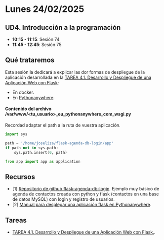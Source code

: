# Lunes 24/02/2025

## UD4. Introducción a la programación

- **10:15 - 11:15**: Sesión 74
- **11:45 - 12:45**: Sesión 75

## Qué trataremos

Esta sesión la dedicará a explicar las dor formas de despliegue de la aplicación desarrollada en la [TAREA 4.1. Desarrollo y Despliegue de una Aplicación Web con Flask](/Documents/UD4/TAREA%204.1.%20Desarrollo%20y%20Despliegue%20de%20una%20Aplicación%20Web%20con%20Flask.pdf):
- En docker.
- En [Pythonanywhere](https://www.pythonanywhere.com/).

#### Contenido del archivo /var/www/<tu_usuario>_eu_pythonanywhere_com_wsgi.py
Recordad adaptar el path a la ruta de vuestra aplicación.

```python
import sys

path = '/home/joseliza/flask-agenda-db-login/app'
if path not in sys.path:
    sys.path.insert(0, path)

from app import app as application
```

## Recursos
- [1] [Repositorio de github flask-agenda-db-login](https://github.com/joseliza/flask-agenda-db-login). Ejemplo muy básico de agenda de contactos creada con python y flask (contactos en una base de datos MySQL) con login y registro de usuarios.
- [2] [Manual para desplegar una aplicación flask en Pythonanywhere](https://plataforma.josedomingo.org/pledin/cursos/flask/curso/u34/index.html).


## Tareas

- [TAREA 4.1. Desarrollo y Despliegue de una Aplicación Web con Flask.](/Documents/UD4/TAREA%204.1.%20Desarrollo%20y%20Despliegue%20de%20una%20Aplicación%20Web%20con%20Flask.pdf).

